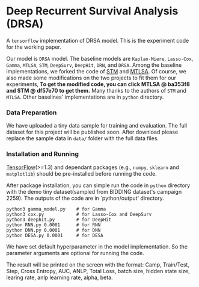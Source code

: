 # Deep Recurrent Survival Analysis (DRSA)
A `tensorflow` implementation of DRSA model. This is the experiment code for the working paper.

Our model is `DRSA` model. The baseline models are `Kaplan-Miere`, `Lasso-Cox`, `Gamma`, `MTLSA`, `STM`, `DeepSurv`, `DeepHit`, `DRN`, and `DRSA`.
Among the baseline implementations, we forked the code of [STM](https://github.com/zeromike/bid-lands) and [MTLSA](https://github.com/MLSurvival/MTLSA).
Of course, we also made some modifications on the two projects to fit them for our experiments, **To get the modified code, you can click MTLSA @ ba353f8 and STM @ df57e70 to get them.** Many thanks to the authors of `STM` and `MTLSA`.
Other baselines' implementations are in `python` directory.

### Data Preparation
We have uploaded a tiny data sample for training and evaluation.
The full dataset for this project will be published soon.
After download please replace the sample data in `data/` folder with the full data files.

### Installation and Running
[TensorFlow](https://www.tensorflow.org/)(>=1.3) and dependant packages (e.g., `numpy`, `sklearn` and `matplotlib`) should be pre-installed before running the code.

After package installation, you can simple run the code in `python` directory with the demo tiny dataset(sampled from BIDDING dataset's campaign 2259). The outputs of the code are in `python/output' directory.

```
python3 gamma_model.py    # for Gamma
python3 cox.py            # for Lasso-Cox and DeepSurv
python3 deephit.py        # for DeepHit
python RNN.py 0.0001      # for RNN
python DNN.py 0.0001      # for DNN
python DESA.py 0.0001     # for DESA
```
We have set default hyperparameter in the model implementation. So the parameter arguments are optional for running the code.

The result will be printed on the screen with the format:
Camp, Train/Test,  Step,  Cross Entropy, AUC, ANLP, Total Loss, batch size, hidden state size, learing rate, anlp learning rate, alpha, beta.
